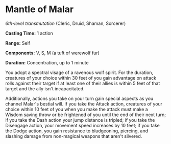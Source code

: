 # Mantle of Malar
*6th-level transmutation* (Cleric, Druid, Shaman, Sorcerer)

**Casting Time:** 1 action

**Range:** Self

**Components:** V, S, M (a tuft of werewolf fur)

**Duration:** Concentration, up to 1 minute

You adopt a spectral visage of a ravenous wolf spirit. For the duration, creatures of your choice within 30 feet of you gain advantage on attack rolls against their target if at least one of their allies is within 5 feet of that target and the ally isn't incapacitated.

Additionally, actions you take on your turn gain special aspects as you channel Malar's bestial will. If you take the Attack action, creatures of your choice within 10 feet of you when you make the attack must make a Wisdom saving throw or be frightened of you until the end of their next turn; if you take the Dash action your jump distance is tripled; if you take the Disengage action, your movement speed increases by 10 feet; if you take the Dodge action, you gain resistance to bludgeoning, piercing, and slashing damage from non-magical weapons that aren't silvered.